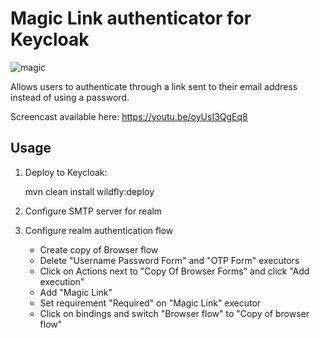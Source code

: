 # Magic Link authenticator for Keycloak

![magic](https://media.giphy.com/media/12NUbkX6p4xOO4/giphy.gif)

Allows users to authenticate through a link sent to their email address instead of using a password.

Screencast available here: https://youtu.be/oyUsI3QgEq8

## Usage

1. Deploy to Keycloak:

    mvn clean install wildfly:deploy

2. Configure SMTP server for realm

3. Configure realm authentication flow

   * Create copy of Browser flow
   * Delete "Username Password Form" and "OTP Form" executors
   * Click on Actions next to "Copy Of Browser Forms" and click "Add execution"
   * Add "Magic Link"
   * Set requirement "Required" on "Magic Link" executor
   * Click on bindings and switch "Browser flow" to "Copy of browser flow" 
